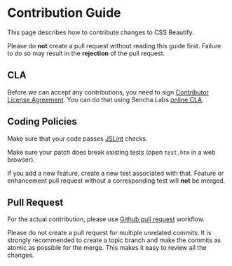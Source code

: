 # Contribution Guide

This page describes how to contribute changes to CSS Beautify.

Please do **not** create a pull request without reading this guide first. Failure to do so may result in the **rejection** of the pull request.

## CLA

Before we can accept any contributions, you need to sign [Contributor License Agreement](http://en.wikipedia.org/wiki/Contributor_License_Agreement). You can do that using Sencha Labs [online CLA](http://www.sencha.com/cla).

## Coding Policies

Make sure that your code passes [JSLint](http://jslint.com) checks.

Make sure your patch does break existing tests (open <code>test.htm</code> in a web browser).

If you add a new feature, create a new test associated with that. Feature or enhancement pull request without a corresponding test will **not** be merged.

## Pull Request

For the actual contribution, please use [Github pull request](http://help.github.com/pull-requests/) workflow.

Please do not create a pull request for multiple unrelated commits. It is strongly recommended to create a topic branch and make the commits as atomic as possible for the merge. This makes it easy to review all the changes.

